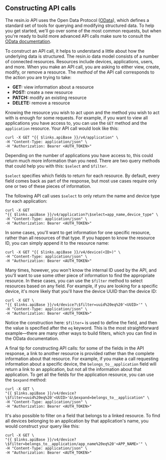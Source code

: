 ## Constructing API calls

The resin.io API uses the Open Data Protocol ([OData][odata]), which defines a standard set of tools for querying and modifying structured data. To help you get started, we'll go over some of the most common requests, but when you're ready to build more advanced API calls make sure to consult the [OData documentation][odata-docs].

To construct an API call, it helps to understand a little about how the underlying data is structured. The resin.io data model consists of a number of connected resources. Resources include devices, applications, users, and more. When you make an API call, you are asking to either view, create, modify, or remove a resource. The *method* of the API call corresponds to the action you are trying to take:

- **GET:** view information about a resource
- **POST:** create a new resource
- **PATCH:** modify an existing resource
- **DELETE:** remove a resource

Knowing the resource you wish to act upon and the method you wish to act with is enough for some requests. For example, if you want to view all applications you have access to, you can use the `GET` method and the `application` resource. Your API call would look like this:

```
curl -X GET "{{ $links.apiBase }}/v4/application" \
-H "Content-Type: application/json" \
-H "Authorization: Bearer <AUTH_TOKEN>"
```

Depending on the number of applications you have access to, this could return much more information than you need. There are two query methods that could help you with this: `$select` and `$filter`.

`$select` specifies which fields to return for each resource. By default, every field comes back as part of the response, but most use cases require only one or two of these pieces of information.

The following API call uses `$select` to only return the name and device type for each application:

```
curl -X GET 
"{{ $links.apiBase }}/v4/application?\$select=app_name,device_type" \
-H "Content-Type: application/json" \ 
-H "Authorization: Bearer <AUTH_TOKEN>"
```

In some cases, you'll want to get information for one specific resource, rather than all resources of that type. If you happen to know the resource ID, you can simply append it to the resource name:

```
curl -X GET "{{ $links.apiBase }}/v4/device(<ID>)" \
-H "Content-Type: application/json" \
-H "Authorization: Bearer <AUTH_TOKEN>"
```

Many times, however, you won't know the internal ID used by the API, and you'll want to use some other piece of information to find the appropriate resource. In these cases, you can use the `$filter` method to select resources based on any field. For example, if you are looking for a specific device, it's more likely that you'll have the device UUID than the device ID:

```
curl -X GET \
"{{ $links.apiBase }}/v4/device?\$filter=uuid%20eq%20'<UUID>'" \
-H "Content-Type: application/json" \
-H "Authorization: Bearer <AUTH_TOKEN>"
```

Notice the construction here: `$filter=` is used to define the field, and then the value is specified after the `eq` keyword. This is the most straightforward example—there are many other ways to build filters, which you can find in the OData documentation.

A final tip for constructing API calls: for some of the fields in the API response, a link to another resource is provided rather than the complete information about that resource. For example, if you make a call requesting information about a specific device, the `belongs_to__application` field will return a link to an application, but not all the information about that application. To get all the fields for the application resource, you can use the `$expand` method:

```
curl -X GET \
"{{ $links.apiBase }}/v4/device?\$filter=uuid%20eq%20'<UUID>'&\$expand=belongs_to__application" \
-H "Content-Type: application/json" \
-H "Authorization: Bearer <AUTH_TOKEN>"
```

It's also possible to filter on a field that belongs to a linked resource. To find all devices belonging to an application by that application's name, you would construct your query like this:

```
curl -X GET \
"{{ $links.apiBase }}/v4/device?\$filter=belongs_to__application/app_name%20eq%20'<APP_NAME>'" \
-H "Content-Type: application/json" \
-H "Authorization: Bearer <AUTH_TOKEN>"
```

[odata]:http://www.odata.org/
[odata-docs]:http://www.odata.org/getting-started/basic-tutorial/